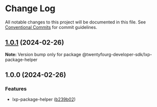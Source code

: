 # Change Log

All notable changes to this project will be documented in this file.
See [Conventional Commits](https://conventionalcommits.org) for commit guidelines.

## [1.0.1](https://github.com/twentyfourg/developer-sdk/compare/@twentyfourg-developer-sdk/lxp-package-helper@1.0.0...@twentyfourg-developer-sdk/lxp-package-helper@1.0.1) (2024-02-26)

**Note:** Version bump only for package @twentyfourg-developer-sdk/lxp-package-helper

## 1.0.0 (2024-02-26)

### Features

- lxp-package-helper ([b239b02](https://github.com/twentyfourg/developer-sdk/commit/b239b02f4ced0554ffcdd15d9c70275ef450a21f))
